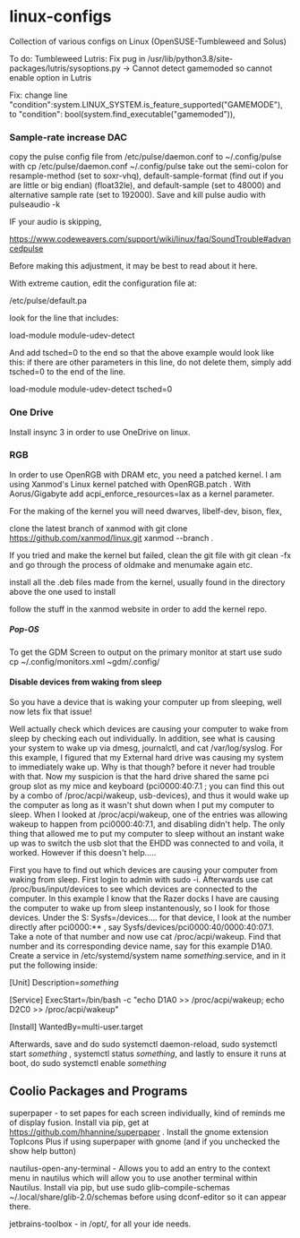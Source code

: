 # linux-configs
Collection of various configs on Linux (OpenSUSE-Tumbleweed and Solus)

To do: Tumbleweed
Lutris: Fix pug in /usr/lib/python3.8/site-packages/lutris/sysoptions.py -> Cannot detect gamemoded so cannot enable option in Lutris

Fix: change line "condition":system.LINUX_SYSTEM.is_feature_supported("GAMEMODE"), to "condition": bool(system.find_executable("gamemoded")),

### Sample-rate increase DAC
copy the pulse config file from /etc/pulse/daemon.conf to ~/.config/pulse with cp /etc/pulse/daemon.conf ~/.config/pulse
take out the semi-colon for resample-method (set to soxr-vhq), default-sample-format (find out if you are little or big endian) (float32le), and default-sample (set to 48000) and alternative sample rate (set to 192000). Save and kill pulse audio with pulseaudio -k


IF your audio is skipping, 


https://www.codeweavers.com/support/wiki/linux/faq/SoundTrouble#advancedpulse

Before making this adjustment, it may be best to read about it here.

With extreme caution, edit the configuration file at:

/etc/pulse/default.pa

look for the line that includes:

load-module module-udev-detect

And add tsched=0 to the end so that the above example would look like this:
if there are other parameters in this line, do not delete them, simply add tsched=0 to the end of the line.

load-module module-udev-detect tsched=0

### One Drive

Install insync 3 in order to use OneDrive on linux.


### RGB
In order to use OpenRGB with DRAM etc, you need a patched kernel. I am using Xanmod's Linux kernel patched with OpenRGB.patch . With Aorus/Gigabyte add acpi_enforce_resources=lax as a kernel parameter.

For the making of the kernel you will need dwarves, libelf-dev, bison, flex, 

clone the latest branch of xanmod with git clone https://github.com/xanmod/linux.git xanmod --branch *.*

If you tried and make the kernel but failed, clean the git file with git clean -fx and go through the process of oldmake and menumake again etc.

install all the .deb files made from the kernel, usually found in the directory above the one used to install

follow the stuff in the xanmod website in order to add the kernel repo.

##### Pop-OS

To get the GDM Screen to output on the primary monitor at start use sudo cp ~/.config/monitors.xml ~gdm/.config/

#### Disable devices from waking from sleep

So you have a device that is waking your computer up from sleeping, well now lets fix that issue!

Well actually check which devices are causing your computer to wake from sleep by checking each out individually. In addition, see what is causing your system to wake up via dmesg, journalctl, and cat /var/log/syslog. For this example, I figured that my External hard drive was causing my system to immediately wake up. Why is that though? before it never had trouble with that. Now my suspicion is that the hard drive shared the same pci group slot as my mice and keyboard (pci0000:40:7.1 ; you can find this out by a combo of /proc/acpi/wakeup, usb-devices), and thus it would wake up the computer as long as it wasn't shut down when I put my computer to sleep. When I looked at /proc/acpi/wakeup, one of the entries was allowing wakeup to happen from pci0000:40:7.1, and disabling didn't help. The only thing that allowed me to put my computer to sleep without an instant wake up was to switch the usb slot that the EHDD was connected to and voila, it worked. However if this doesn't help.....



First you have to find out which devices are causing your computer from waking from sleep. First login to admin with sudo -i. Afterwards use cat /proc/bus/input/devices to see which devices are connected to the computer. In this example I know that the Razer docks I have are causing the computer to wake up from sleep instantenously, so I look for those devices. Under the S: Sysfs=/devices.... for that device, I look at the number directly after pci0000:** , say Sysfs/devices/pci0000:40/0000:40:07.1. Take a note of that number and now use cat /proc/acpi/wakeup. Find that number and its corresponding device name, say for this example D1A0. Create a service in /etc/systemd/system name *something*.service, and in it put the following inside:

[Unit]
Description=*something*

[Service]
ExecStart=/bin/bash -c "echo D1A0 >> /proc/acpi/wakeup; echo D2C0 >> /proc/acpi/wakeup"

[Install]
WantedBy=multi-user.target

Afterwards, save and do sudo systemctl daemon-reload, sudo systemctl start *something* , systemctl status *something*, and lastly to ensure it runs at boot, do sudo systemctl enable *something* 


## Coolio Packages and Programs

superpaper - to set papes for each screen individually, kind of reminds me of display fusion. Install via pip, get at https://github.com/hhannine/superpaper . Install the gnome extension TopIcons Plus if using superpaper with gnome (and if you unchecked the show help button)

nautilus-open-any-terminal - Allows you to add an entry to the context menu in nautilus which will allow you to use another terminal within Nautilus. Install via pip, but use sudo glib-compile-schemas ~/.local/share/glib-2.0/schemas before using dconf-editor so it can appear there.

jetbrains-toolbox - in /opt/, for all your ide needs.
